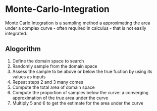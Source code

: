 # Monte-Carlo-Integration


Monte Carlo Integration is a sampling method a approximating the area under a complex curve - often required in calculus - that is not easily integrated.

## Alogorithm
 1. Define the domain space to search
 2. Randomly sample from the domain space
 3. Assess the sample to be above or below the true fuction by using its values as inputs
 4. Repeat steps 2 and 3 many comes
 5. Compute the total area of domain space
 6. Compute the proportion of samples below the curve: a converging approximation of the true area under the curve
 7. Multiply 5 and 6 to get the estimate for the area under the curve
